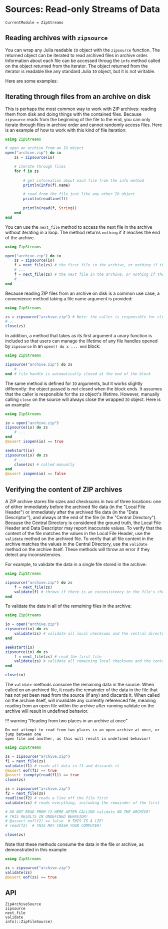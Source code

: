 # Sources: Read-only Streams of Data

```@meta
CurrentModule = ZipStreams
```

## Reading archives with `zipsource`

You can wrap any Julia readable `IO` object with the `zipsource` function. The returned
object can be iterated to read archived files in archive order. Information about
each file can be accessed throug the `info` method called on the object returned
from the iterator. The object returned from the iterator is readable like any standard
Julia `IO` object, but it is not writable.

Here are some examples:

## Iterating through files from an archive on disk

This is perhaps the most common way to work with ZIP archives: reading them from disk and
doing things with the contained files. Because `zipsource` reads from the beginning of the
file to the end, you can only iterate through files in archive order and cannot randomly
access files. Here is an example of how to work with this kind of file iteration:

```julia
using ZipStreams

# open an archive from an IO object
open("archive.zip") do io
    zs = zipsource(io)

    # iterate through files
    for f in zs
        
        # get information about each file from the info method
        println(info(f).name)

        # read from the file just like any other IO object
        println(readline(f))
        
        println(read(f, String))
    end
end
```

You can use the `next_file` method to access the next file in the archive without iterating
in a loop. The method returns `nothing` if it reaches the end of the archive.

```julia
using ZipStreams

open("archive.zip") do io
    zs = zipsource(io)
    f = next_file(zs) # the first file in the archive, or nothing if there are no files archived
    # ...
    f = next_file(zs) # the next file in the archive, or nothing if there was only one file
    # ...
end
```

Because reading ZIP files from an archive on disk is a common use case, a convenience
method taking a file name argument is provided:

```julia
using ZipStreams

zs = zipsource("archive.zip") # Note: the caller is responsible for closing this to free the file handle
# ... 
close(zs)
```

In addition, a method that takes as its first argument a unary function is
included so that users can manage the lifetime of any file handles opened by
`zipsource` in an `open() do x ... end` block:

```julia
using ZipStreams

zipsource("archive.zip") do zs
    # ...
end # file handle is automatically closed at the end of the block
```

The same method is defined for `IO` arguments, but it works slightly differently:
the object passed is _not_ closed when the block ends. It assumes that the
caller is responsible for the `IO` object's lifetime. However, manually calling `close`
on the source will always close the wrapped `IO` object. Here is an example:

```julia
using ZipStreams

io = open("archive.zip")
zipsource(io) do zs
    # ...
end
@assert isopen(io) == true

seekstart(io)
zipsource(io) do zs
    # ...
    close(zs) # called manually
end
@assert isopen(io) == false
```

## Verifying the content of ZIP archives

A ZIP archive stores file sizes and checksums in two of three locations: one of 
either immediately before the archived file data (in the "Local File Header")
or immediately after the archived file data (in the "Data Descriptor"), and always
at the end of the file (in the "Central Directory"). Because the Central Directory
is considered the ground truth, the Local File Header and Data Descriptor may report
inaccurate values. To verify that the content of the file matches the values in the
Local File Header, use the `validate` method on the archived file. To verify that
all file content in the archive matches the values in the Central Directory, use
the `validate` method on the archive itself. These methods will throw an error if
they detect any inconsistencies.

For example, to validate the data in a single file stored in the archive:

```julia
using ZipStreams

zipsource("archive.zip") do zs
    f = next_file(zs)
    validate(f) # throws if there is an inconsistency in the file's checksums
end
```

To validate the data in all of the _remaining_ files in the archive:

```julia
using ZipStreams

io = open("archive.zip")
zipsource(io) do zs
    validate(zs) # validate all local checksums and the central directory
end

seekstart(io)
zipsource(io) do zs
    f = next_file(zs) # read the first file
    validate(zs) # validate all remaining local checksums and the central directory
end

close(io)
```

The `validate` methods consume the remaining data in the source. When called on an archived
file, it reads the remainder of the data in the file that has not yet been read from the
source (if any) and discards it. When called on the archive itself, will invalidate any
currently referenced file, meaning reading from an open file within the archive after
running validate on the archive will result in undefined behavior.

!!! warning "Reading from two places in an archive at once"

    Do not attempt to read from two places in an open archive at once, or jump between one
    open file and another, as this will result in undefined behavior!

```julia
using ZipStreams

zs = zipsource("archive.zip")
f1 = next_file(zs)
validate(f1) # reads all data in f1 and discards it
@assert eof(f1) == true
@assert isempty(read(f1)) == true
close(zs)

zs = zipsource("archive.zip")
f2 = next_file(zs)
readline(f2) # reads a line off the file first
validate(zs) # reads everything, including the remainder of the first file

# DO NOT READ FROM f2 HERE AFTER CALLING validate ON THE ARCHIVE!
# THIS RESULTS IN UNDEFINED BEHAVIOR!
# @assert eof(f2) == false  # THIS IS A LIE!
# read(f2)  # THIS MAY CRASH YOUR COMPUTER!

close(zs)
```

Note that these methods consume the data in the file or archive, as demonstrated in this
example:

```julia
using ZipStreams

zs = zipsource("archive.zip")
validate(zs)
@assert eof(zs) == true
```

## API
```@docs
ZipArchiveSource
zipsource
next_file
validate
info(::ZipFileSource)
```
